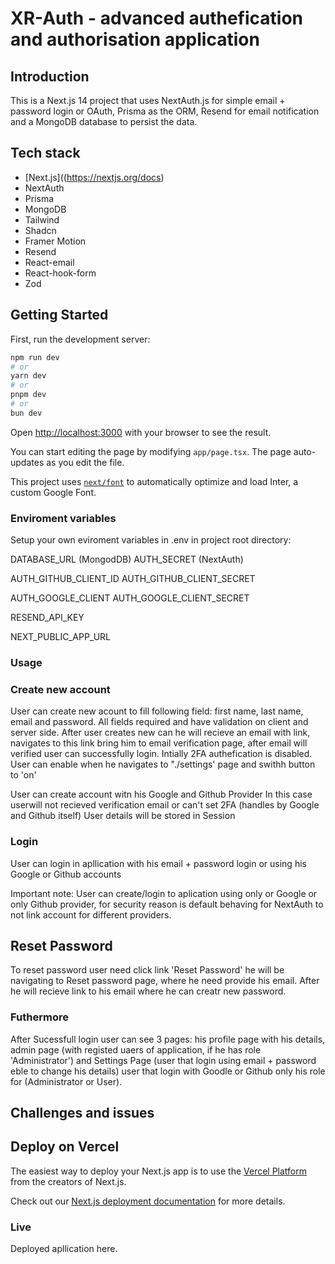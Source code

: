 # XR-Auth - advanced authefication and authorisation application

## Introduction

This is a Next.js 14 project that uses NextAuth.js for simple email + password login or OAuth, Prisma as the ORM, Resend for email notification and a MongoDB database to persist the data.


## Tech stack

- [Next.js]((https://nextjs.org/docs)
- NextAuth
- Prisma
- MongoDB
- Tailwind
- Shadcn
- Framer Motion
- Resend
- React-email
- React-hook-form
- Zod



## Getting Started

First, run the development server:

```bash
npm run dev
# or
yarn dev
# or
pnpm dev
# or
bun dev
```

Open [http://localhost:3000](http://localhost:3000) with your browser to see the result.

You can start editing the page by modifying `app/page.tsx`. The page auto-updates as you edit the file.

This project uses [`next/font`](https://nextjs.org/docs/basic-features/font-optimization) to automatically optimize and load Inter, a custom Google Font.

### Enviroment variables

Setup your own eviroment variables in .env in project root directory:

DATABASE_URL (MongodDB)
AUTH_SECRET (NextAuth)

AUTH_GITHUB_CLIENT_ID 
AUTH_GITHUB_CLIENT_SECRET

AUTH_GOOGLE_CLIENT
AUTH_GOOGLE_CLIENT_SECRET

RESEND_API_KEY

NEXT_PUBLIC_APP_URL


### Usage

### Create new account
User can create new acount to fill following field: first name, last name, email and password. All fields required and have validation on client and server side.
After user creates new can he will recieve an email with link, navigates to this link bring him to email verification page, after email will verified user can successfully login.
Intially 2FA authefication is disabled. User can enable when he navigates to "./settings' page and swithh button to 'on'

User can create account witn his Google and Github Provider
In this case userwill not recieved verification email or can't set 2FA (handles by Google and Github itself)
User details will be stored in Session 



### Login 
User can login in apllication with his email + password login or using his Google or Github accounts

Important note: User can create/login to aplication using only or Google or only Github provider, for security reason is default behaving for NextAuth to not link account for different providers.

## Reset Password 

To reset password user need click link 'Reset Password' he will be navigating to Reset password page, where he need provide his email. After he will recieve link to his email where he can creatr new password.

### Futhermore

After Sucessfull login user can see 3 pages: his profile page with his details, admin page (with registed uaers of application, if he has role 'Administrator') and Settings Page (user that login using email + password eble to change his details) user that login with Goodle or Github only his role for (Administrator or User).

## Challenges and issues

## Deploy on Vercel

The easiest way to deploy your Next.js app is to use the [Vercel Platform](https://vercel.com/new?utm_medium=default-template&filter=next.js&utm_source=create-next-app&utm_campaign=create-next-app-readme) from the creators of Next.js.

Check out our [Next.js deployment documentation](https://nextjs.org/docs/deployment) for more details.

### Live 

Deployed apllication here.
